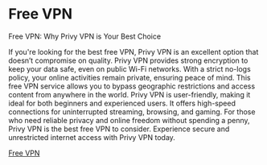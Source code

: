 # Free VPN

Free VPN: Why Privy VPN is Your Best Choice

If you're looking for the best free VPN, Privy VPN is an excellent option that doesn’t compromise on quality. Privy VPN provides strong encryption to keep your data safe, even on public Wi-Fi networks. With a strict no-logs policy, your online activities remain private, ensuring peace of mind. This free VPN service allows you to bypass geographic restrictions and access content from anywhere in the world. Privy VPN is user-friendly, making it ideal for both beginners and experienced users. It offers high-speed connections for uninterrupted streaming, browsing, and gaming. For those who need reliable privacy and online freedom without spending a penny, Privy VPN is the best free VPN to consider. Experience secure and unrestricted internet access with Privy VPN today.

[Free VPN](https://play.google.com/store/apps/details?id=com.privy.proxy)

